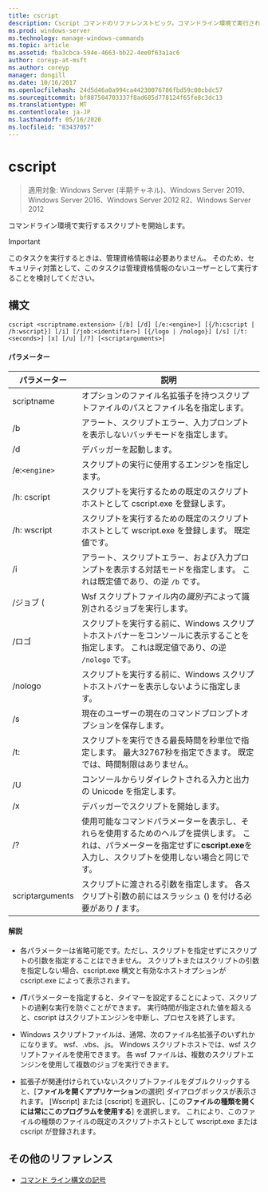 ```yaml
---
title: cscript
description: Cscript コマンドのリファレンストピック。コマンドライン環境で実行されるようにスクリプトを開始します。
ms.prod: windows-server
ms.technology: manage-windows-commands
ms.topic: article
ms.assetid: fba3cbca-594e-4663-bb22-4ee0f63a1ac6
author: coreyp-at-msft
ms.author: coreyp
manager: dongill
ms.date: 10/16/2017
ms.openlocfilehash: 24d5d46a0a994ca44230076786fbd59c00cbdc57
ms.sourcegitcommit: bf887504703337f8ad685d778124f65fe8c3dc13
ms.translationtype: MT
ms.contentlocale: ja-JP
ms.lasthandoff: 05/16/2020
ms.locfileid: "83437057"
---
```

# <a name="cscript"></a>cscript

> 適用対象: Windows Server (半期チャネル)、Windows Server 2019、Windows Server 2016、Windows Server 2012 R2、Windows Server 2012

コマンドライン環境で実行するスクリプトを開始します。

>[!IMPORTANT]
> このタスクを実行するときは、管理資格情報は必要ありません。 そのため、セキュリティ対策として、このタスクは管理資格情報のないユーザーとして実行することを検討してください。

## <a name="syntax"></a>構文

```
cscript <scriptname.extension> [/b] [/d] [/e:<engine>] [{/h:cscript | /h:wscript}] [/i] [/job:<identifier>] [{/logo | /nologo}] [/s] [/t:<seconds>] [x] [/u] [/?] [<scriptarguments>]
```

#### <a name="parameters"></a>パラメーター

| パラメーター | 説明 |
| --------- | ----------- |
| scriptname | オプションのファイル名拡張子を持つスクリプトファイルのパスとファイル名を指定します。 |
| /b | アラート、スクリプトエラー、入力プロンプトを表示しないバッチモードを指定します。 |
| /d | デバッガーを起動します。 |
| /e:`<engine>` | スクリプトの実行に使用するエンジンを指定します。 |
| /h: cscript | スクリプトを実行するための既定のスクリプトホストとして cscript.exe を登録します。 |
| /h: wscript | スクリプトを実行するための既定のスクリプトホストとして wscript.exe を登録します。 既定値です。 |
| /i | アラート、スクリプトエラー、および入力プロンプトを表示する対話モードを指定します。 これは既定値であり、の逆 `/b` です。 |
| /ジョブ (<identifier> | Wsf スクリプトファイル内の*識別子*によって識別されるジョブを実行します。 |
| /ロゴ | スクリプトを実行する前に、Windows スクリプトホストバナーをコンソールに表示することを指定します。 これは既定値であり、の逆 `/nologo` です。 |
| /nologo | スクリプトを実行する前に、Windows スクリプトホストバナーを表示しないように指定します。 |
| /s | 現在のユーザーの現在のコマンドプロンプトオプションを保存します。 |
| /t: <seconds> | スクリプトを実行できる最長時間を秒単位で指定します。 最大32767秒を指定できます。 既定では、時間制限はありません。 |
| /U | コンソールからリダイレクトされる入力と出力の Unicode を指定します。 |
| /x | デバッガーでスクリプトを開始します。 |
| /? | 使用可能なコマンドパラメーターを表示し、それらを使用するためのヘルプを提供します。 これは、パラメーターを指定せずに**cscript.exe**を入力し、スクリプトを使用しない場合と同じです。 |
| scriptarguments | スクリプトに渡される引数を指定します。 各スクリプト引数の前にはスラッシュ () を付ける必要があり **/** ます。 |

#### <a name="remarks"></a>解説

- 各パラメーターは省略可能です。ただし、スクリプトを指定せずにスクリプトの引数を指定することはできません。 スクリプトまたはスクリプトの引数を指定しない場合、cscript.exe 構文と有効なホストオプションが cscript.exe によって表示されます。

- **/T**パラメーターを指定すると、タイマーを設定することによって、スクリプトの過剰な実行を防ぐことができます。 実行時間が指定された値を超えると、cscript はスクリプトエンジンを中断し、プロセスを終了します。

- Windows スクリプトファイルは、通常、次のファイル名拡張子のいずれかになります。 wsf、.vbs、.js。 Windows スクリプトホストでは、wsf スクリプトファイルを使用できます。 各 wsf ファイルは、複数のスクリプトエンジンを使用して複数のジョブを実行できます。

- 拡張子が関連付けられていないスクリプトファイルをダブルクリックすると、[**ファイルを開くアプリケーション**の選択] ダイアログボックスが表示されます。 [Wscript] または [cscript] を選択し、[この**ファイルの種類を開くには常にこのプログラムを使用する**] を選択します。 これにより、このファイルの種類のファイルの既定のスクリプトホストとして wscript.exe または cscript が登録されます。

## <a name="additional-references"></a>その他のリファレンス

- [コマンド ライン構文の記号](command-line-syntax-key.md)
